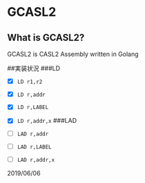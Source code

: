 # GCASL2

## What is GCASL2?

GCASL2 is CASL2 Assembly written in Golang

##実装状況
###LD
- [x] `LD r1,r2`
- [x] `LD r,addr`
- [x] `LD r,LABEL`
- [x] `LD r,addr,x`
###LAD
- [ ] `LAD r,addr`
- [ ] `LAD r,LABEL`
- [ ] `LAD r,addr,x`


2019/06/06
